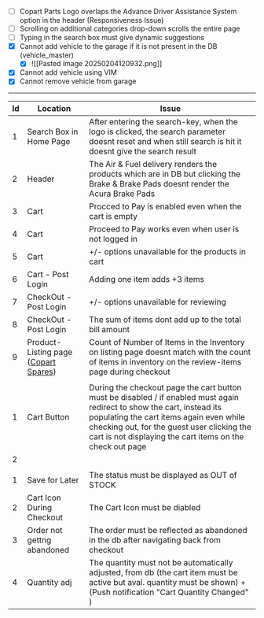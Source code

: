 - [ ] Copart Parts Logo overlaps the Advance Driver Assistance System option in the header (Responsiveness Issue)
- [ ] Scrolling on additional categories drop-down scrolls the entire page 
- [ ] Typing in the search box must give dynamic suggestions
- [x] Cannot add vehicle to the garage if it is not present in the DB (vehicle_master)
	- [x] ![[Pasted image 20250204120932.png]]
- [x] Cannot add vehicle using VIM 
- [x] Cannot remove vehicle from garage

----

| Id  | Location                                                                                     | Issue                                                                                                                                                                                                                                                                         |
| --- | -------------------------------------------------------------------------------------------- | ----------------------------------------------------------------------------------------------------------------------------------------------------------------------------------------------------------------------------------------------------------------------------- |
| 1   | Search Box in Home Page                                                                      | After entering the search-key, when the logo is clicked, the search parameter doesnt reset and when still search is hit it doesnt give the search result                                                                                                                      |
| 2   | Header                                                                                       | The Air & Fuel delivery renders the products which are in DB but clicking the Brake & Brake Pads doesnt render the Acura Brake Pads                                                                                                                                           |
| 3   | Cart                                                                                         | Procced to Pay is enabled even when the cart is empty                                                                                                                                                                                                                         |
| 4   | Cart                                                                                         | Proceed to Pay works even when user is not logged in                                                                                                                                                                                                                          |
| 5   | Cart                                                                                         | +/- options unavailable for the products in cart                                                                                                                                                                                                                              |
| 6   | Cart - Post Login                                                                            | Adding one item adds +3 items                                                                                                                                                                                                                                                 |
| 7   | CheckOut - Post Login                                                                        | +/- options unavailable for reviewing                                                                                                                                                                                                                                         |
| 8   | CheckOut - Post Login                                                                        | The sum of items dont add up to the total bill amount                                                                                                                                                                                                                         |
| 9   | Product-Listing page ([Copart Spares](https://g2-member-qa4.copart.co.uk/spares/product/34)) | Count of Number of Items in the Inventory on listing page doesnt match with the count of items in inventory on the review-items page during checkout                                                                                                                          |
|     |                                                                                              |                                                                                                                                                                                                                                                                               |
| 1   | Cart Button                                                                                  | During the checkout page the cart button must be disabled / if enabled must again redirect to show the cart, instead its populating the cart items again even while checking out, for the guest user clicking the cart is not displaying the cart items on the check out page |
| 2   |                                                                                              |                                                                                                                                                                                                                                                                               |
|     |                                                                                              |                                                                                                                                                                                                                                                                               |
| 1   | Save for Later                                                                               | The status must be displayed as OUT of STOCK                                                                                                                                                                                                                                  |
| 2   | Cart Icon During Checkout                                                                    | The Cart Icon must be diabled                                                                                                                                                                                                                                                 |
| 3   | Order not gettng abandoned                                                                   | The order must be reflected as abandoned in the db after navigating back from checkout                                                                                                                                                                                        |
| 4   | Quantity adj                                                                                 | The quantity must not be automatically adjusted, from db (the cart item must be active but aval. quantity must be shown) + (Push notification "Cart Quantity Changed" )                                                                                                       |
